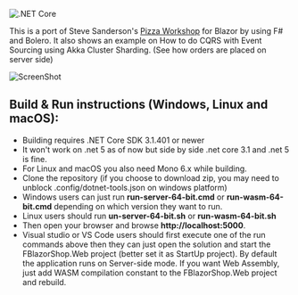 ![.NET Core](https://github.com/OnurGumus/FBlazorShop/workflows/.NET%20Core/badge.svg)


This is a port of Steve Sanderson's [Pizza Workshop](https://github.com/dotnet-presentations/blazor-workshop) for Blazor
by using F# and Bolero. It also shows an example on How to do CQRS with Event Sourcing using Akka Cluster Sharding. (See how orders are placed on server side)


![ScreenShot](FBlazorShop.gif)
## Build & Run instructions (Windows, Linux and macOS):
- Building requires .NET Core SDK 3.1.401 or newer 
- It won't work on .net 5 as of now but side by side .net core 3.1 and .net 5 is fine.
- For Linux and macOS you also need Mono 6.x while building.
- Clone the repository (if you choose to download zip, you may need to unblock .config/dotnet-tools.json on windows platform)
- Windows users can just run **run-server-64-bit.cmd** or **run-wasm-64-bit.cmd** depending on which version they want to run.
- Linux users should run **un-server-64-bit.sh** or **run-wasm-64-bit.sh**
- Then open your browser and browse **http://localhost:5000**.
- Visual studio or VS Code users should first execute one of the run commands above then they can just open the solution and start the FBlazorShop.Web project (better set it as StartUp project). By default the application runs on Server-side mode. If you want Web Assembly, just add WASM compilation constant to the FBlazorShop.Web project and rebuild.
